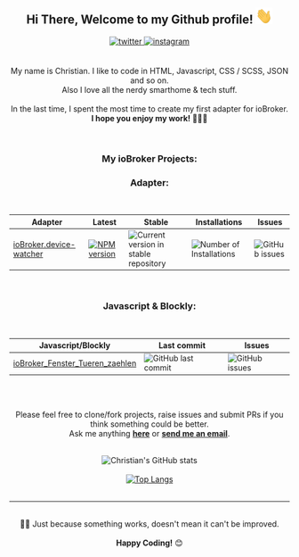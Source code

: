 <div align="center">
<h2> Hi There, Welcome to my Github profile! <img src="assets/img/Hi.gif" width="30"></h2>
<a href="https://twitter.com/ciddi89" target="_blank">
<img src=https://img.shields.io/badge/twitter-%2300acee.svg?color=1DA1F2&style=for-the-badge&logo=twitter&logoColor=white alt=twitter style="margin-bottom: 5px;" />
</a>
<a href="https://instagram.com/christian_behrends_89" target="_blank">
<img src=https://img.shields.io/badge/instagram-%ff5851db.svg?color=C13584&style=for-the-badge&logo=instagram&logoColor=white alt=instagram style="margin-bottom: 5px;" />
</a>
<br />
<br />

My name is Christian. I like to code in HTML, Javascript, CSS / SCSS, JSON and so on.
<br />
Also I love all the nerdy smarthome & tech stuff.
<br />
<br />
In the last time, I spent the most time to create my first adapter for ioBroker.
<br />
**I hope you enjoy my work! 👨🏼‍💻**
<br />

<br />
  <h3>My ioBroker Projects:</h3>
<h3> Adapter: </h3>
<br />

| Adapter                                                                       | Latest                                                                                                                            | Stable                                                                                           | Installations                                                                         | Issues                                                                                 |
| ----------------------------------------------------------------------------- | --------------------------------------------------------------------------------------------------------------------------------- | ------------------------------------------------------------------------------------------------ | ------------------------------------------------------------------------------------- | -------------------------------------------------------------------------------------- |
| [ioBroker.device-watcher](https://github.com/ciddi89/ioBroker.device-watcher) | [![NPM version](https://img.shields.io/npm/v/iobroker.device-watcher.svg)](https://www.npmjs.com/package/iobroker.device-watcher) | ![Current version in stable repository ](https://iobroker.live/badges/device-watcher-stable.svg) | ![Number of Installations](https://iobroker.live/badges/device-watcher-installed.svg) | ![GitHub issues](https://img.shields.io/github/issues/ciddi89/ioBroker.device-watcher) |

<br />
<h3> Javascript & Blockly: </h3>
<br />

| Javascript/Blockly                                                                            | Last commit                                                                                              | Issues                                                                                         |
| --------------------------------------------------------------------------------------------- | -------------------------------------------------------------------------------------------------------- | ---------------------------------------------------------------------------------------------- |
| [ioBroker_Fenster_Tueren_zaehlen](https://github.com/ciddi89/ioBroker_Fenster_Tueren_zaehlen) | ![GitHub last commit](https://img.shields.io/github/last-commit/ciddi89/ioBroker_Fenster_Tueren_zaehlen) | ![GitHub issues](https://img.shields.io/github/issues/ciddi89/ioBroker_Fenster_Tueren_zaehlen) |

<br />
<br />

Please feel free to clone/fork projects, raise issues and submit PRs if you think something could be better.<br />
Ask me anything **[here](https://github.com/ciddi89/ciddi89/issues/new)** or <a href="mailto:mail@christian-behrends.de"><b>send me an email</b></a>.
<br />
<br />

![Christian's GitHub stats](https://github-readme-stats.vercel.app/api?username=ciddi89&show_icons=true&theme=onedark)
<br />
<br />
[![Top Langs](https://github-readme-stats.vercel.app/api/top-langs/?username=ciddi89&layout=compact&theme=onedark)](https://github.com/ciddi89/?tab=repositories)
<br />
<br />

---

<br />
☝🏼 Just because something works, doesn't mean it can't be improved.
<br />
<br />
  <b>Happy Coding!</b> 😊

</div>

